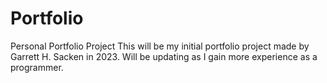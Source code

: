# Portfolio
Personal Portfolio Project 
This will be my initial portfolio project made by Garrett H. Sacken in 2023. Will be updating as I gain more experience as a programmer. 

